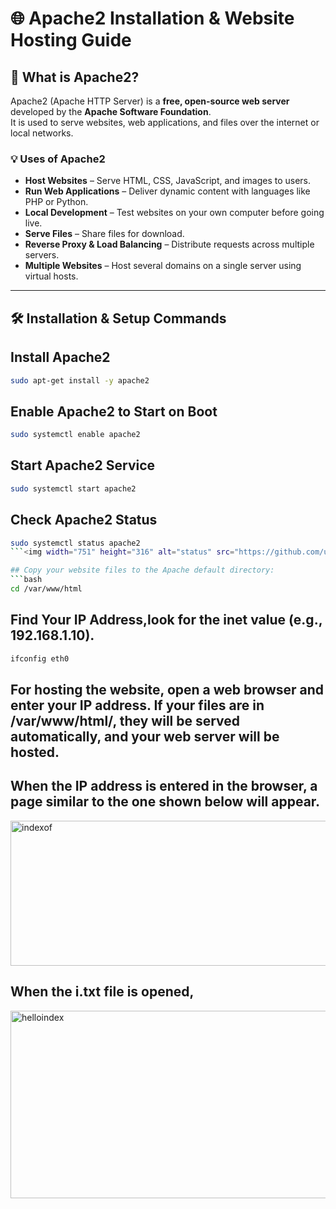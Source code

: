 # 🌐 Apache2 Installation & Website Hosting Guide

## 📖 What is Apache2?
Apache2 (Apache HTTP Server) is a **free, open-source web server** developed by the **Apache Software Foundation**.  
It is used to serve websites, web applications, and files over the internet or local networks.

### 💡 Uses of Apache2
- **Host Websites** – Serve HTML, CSS, JavaScript, and images to users.
- **Run Web Applications** – Deliver dynamic content with languages like PHP or Python.
- **Local Development** – Test websites on your own computer before going live.
- **Serve Files** – Share files for download.
- **Reverse Proxy & Load Balancing** – Distribute requests across multiple servers.
- **Multiple Websites** – Host several domains on a single server using virtual hosts.

---

## 🛠 Installation & Setup Commands

## Install Apache2
```bash
sudo apt-get install -y apache2
```
## Enable Apache2 to Start on Boot
```bash
sudo systemctl enable apache2
```
## Start Apache2 Service
```bash
sudo systemctl start apache2
```
## Check Apache2 Status
 ```bash
sudo systemctl status apache2
```<img width="751" height="316" alt="status" src="https://github.com/user-attachments/assets/b65f239a-e45b-4349-ad09-f2f3c1e5b068" />

## Copy your website files to the Apache default directory:
 ```bash
cd /var/www/html
```
## Find Your IP Address,look for the inet value (e.g., 192.168.1.10).
```bash
ifconfig eth0
```
## For hosting the website, open a web browser and enter your IP address. If your files are in /var/www/html/, they will be served automatically, and your web server will be hosted.
## When the IP address is entered in the browser, a page similar to the one shown below will appear.

<img width="567" height="232" alt="indexof" src="https://github.com/user-attachments/assets/9f922003-ba3a-46da-922c-799d8903e0e4" />

## When the i.txt file is opened,
<img width="528" height="300" alt="helloindex" src="https://github.com/user-attachments/assets/1b13ebb8-9ee6-4a78-bcc3-08f79d348ba8" />
